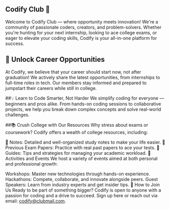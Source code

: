 ## Codify Club 🚀
Welcome to Codify Club — where opportunity meets innovation! We're a community of passionate coders, creators, and problem-solvers. Whether you're hunting for your next internship, looking to ace college exams, or eager to elevate your coding skills, Codify is your all-in-one platform for success.

## 🌟 Unlock Career Opportunities
At Codify, we believe that your career should start now, not after graduation! We actively share the latest opportunities, from internships to full-time roles in tech. Our members stay informed and prepared to jumpstart their careers while still in college.

##💡 Learn to Code Smarter, Not Harder
We simplify coding for everyone — beginners and pros alike. From hands-on coding sessions to collaborative projects, we help you break down complex concepts and solve real-world challenges.

##📚 Crush College with Our Resources
Why stress about exams or coursework? Codify offers a wealth of college resources, including:

📄 Notes: Detailed and well-organized study notes to make your life easier.
📝 Previous Exam Papers: Practice with real past papers to ace your tests.
🎯 Guides: Tips and strategies for managing your academic workload.
🎯 Activities and Events
We host a variety of events aimed at both personal and professional growth:

Workshops: Master new technologies through hands-on experience.
Hackathons: Compete, collaborate, and innovate alongside peers.
Guest Speakers: Learn from industry experts and get insider tips.
👥 How to Join Us
Ready to be part of something bigger? Codify is open to anyone with a passion for coding and a drive to succeed. Sign up here or reach out via email: codify@clubmail.com.
